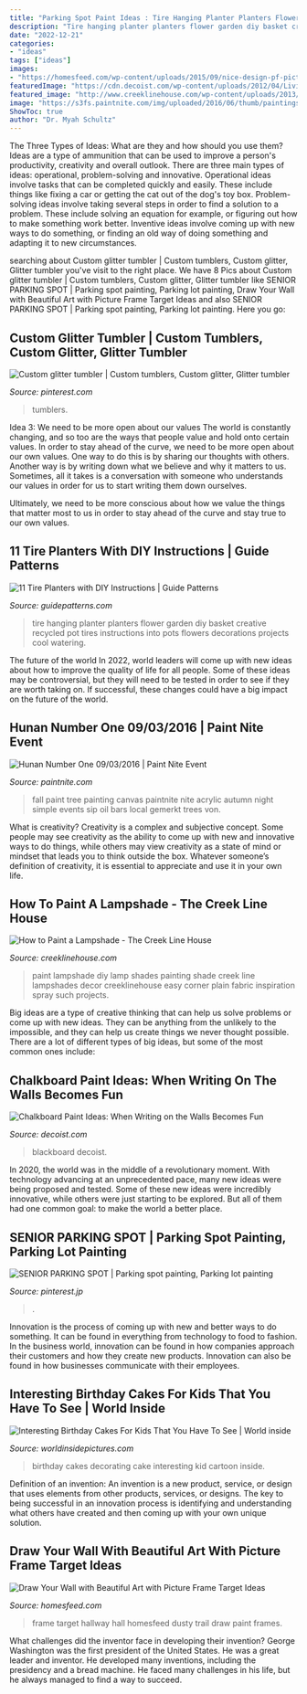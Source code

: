 ```yaml
---
title: "Parking Spot Paint Ideas : Tire Hanging Planter Planters Flower Garden Diy Basket Creative Recycled Pot Tires Instructions Into Pots Flowers Decorations Projects Cool Watering"
description: "Tire hanging planter planters flower garden diy basket creative recycled pot tires instructions into pots flowers decorations projects cool watering"
date: "2022-12-21"
categories:
- "ideas"
tags: ["ideas"]
images:
- "https://homesfeed.com/wp-content/uploads/2015/09/nice-design-pf-picture-frame-target-in-kitchen-hallway-with-black-frame-stacked-on-white-wall-facing-kitchen-set.jpg"
featuredImage: "https://cdn.decoist.com/wp-content/uploads/2012/04/Living-Room-Chalkboard.png.jpg"
featured_image: "http://www.creeklinehouse.com/wp-content/uploads/2013/02/19shade51.jpg"
image: "https://s3fs.paintnite.com/img/uploaded/2016/06/thumb/paintings57758fedec4f4.jpeg"
ShowToc: true
author: "Dr. Myah Schultz"
---
```



The Three Types of Ideas: What are they and how should you use them?
Ideas are a type of ammunition that can be used to improve a person's productivity, creativity and overall outlook. There are three main types of ideas: operational, problem-solving and innovative.
Operational ideas involve tasks that can be completed quickly and easily. These include things like fixing a car or getting the cat out of the dog's toy box. Problem-solving ideas involve taking several steps in order to find a solution to a problem. These include solving an equation for example, or figuring out how to make something work better. Inventive ideas involve coming up with new ways to do something, or finding an old way of doing something and adapting it to new circumstances.

	

		
searching about Custom glitter tumbler | Custom tumblers, Custom glitter, Glitter tumbler you've visit to the right place. We have 8 Pics about Custom glitter tumbler | Custom tumblers, Custom glitter, Glitter tumbler like SENIOR PARKING SPOT | Parking spot painting, Parking lot painting, Draw Your Wall with Beautiful Art with Picture Frame Target Ideas and also SENIOR PARKING SPOT | Parking spot painting, Parking lot painting. Here you go:
		
    
## Custom Glitter Tumbler | Custom Tumblers, Custom Glitter, Glitter Tumbler

<img loading=lazy src="https://i.pinimg.com/736x/0d/c2/54/0dc2540767c05849c3707ca57967406e.jpg" onerror="this.onerror=null;this.src='https://tse1.mm.bing.net/th?id=OIP.igBVL-uSQNXgJTwwMv4IAgHaJ3&amp;pid=15.1';" alt="Custom glitter tumbler | Custom tumblers, Custom glitter, Glitter tumbler">

_Source: pinterest.com_

>tumblers. 

	

Idea 3: We need to be more open about our values
The world is constantly changing, and so too are the ways that people value and hold onto certain values. In order to stay ahead of the curve, we need to be more open about our own values.
One way to do this is by sharing our thoughts with others. Another way is by writing down what we believe and why it matters to us. Sometimes, all it takes is a conversation with someone who understands our values in order for us to start writing them down ourselves.

Ultimately, we need to be more conscious about how we value the things that matter most to us in order to stay ahead of the curve and stay true to our own values.

    
## 11 Tire Planters With DIY Instructions | Guide Patterns

<img loading=lazy src="https://www.guidepatterns.com/wp-content/uploads/2016/01/Hanging-Tire-Planters.jpg" onerror="this.onerror=null;this.src='https://tse4.mm.bing.net/th?id=OIP._PG3Yw0Zw9O1QyzcsNSFPwHaLH&amp;pid=15.1';" alt="11 Tire Planters with DIY Instructions | Guide Patterns">

_Source: guidepatterns.com_

>tire hanging planter planters flower garden diy basket creative recycled pot tires instructions into pots flowers decorations projects cool watering. 

	

The future of the world
In 2022, world leaders will come up with new ideas about how to improve the quality of life for all people. Some of these ideas may be controversial, but they will need to be tested in order to see if they are worth taking on. If successful, these changes could have a big impact on the future of the world.

    
## Hunan Number One 09/03/2016 | Paint Nite Event

<img loading=lazy src="https://s3fs.paintnite.com/img/uploaded/2016/06/thumb/paintings57758fedec4f4.jpeg" onerror="this.onerror=null;this.src='https://tse3.mm.bing.net/th?id=OIP.lFasYX5P7c98GNWwI0uZcQHaKf&amp;pid=15.1';" alt="Hunan Number One 09/03/2016 | Paint Nite Event">

_Source: paintnite.com_

>fall paint tree painting canvas paintnite nite acrylic autumn night simple events sip oil bars local gemerkt trees von. 

	

What is creativity?
Creativity is a complex and subjective concept. Some people may see creativity as the ability to come up with new and innovative ways to do things, while others may view creativity as a state of mind or mindset that leads you to think outside the box. Whatever someone’s definition of creativity, it is essential to appreciate and use it in your own life.

    
## How To Paint A Lampshade - The Creek Line House

<img loading=lazy src="http://www.creeklinehouse.com/wp-content/uploads/2013/02/19shade51.jpg" onerror="this.onerror=null;this.src='https://tse4.mm.bing.net/th?id=OIP.v4KhG_R_YR5tmRVlI6KYdQHaLH&amp;pid=15.1';" alt="How to Paint a Lampshade - The Creek Line House">

_Source: creeklinehouse.com_

>paint lampshade diy lamp shades painting shade creek line lampshades decor creeklinehouse easy corner plain fabric inspiration spray such projects. 

	

Big ideas are a type of creative thinking that can help us solve problems or come up with new ideas. They can be anything from the unlikely to the impossible, and they can help us create things we never thought possible. There are a lot of different types of big ideas, but some of the most common ones include: 

    
## Chalkboard Paint Ideas: When Writing On The Walls Becomes Fun

<img loading=lazy src="https://cdn.decoist.com/wp-content/uploads/2012/04/Living-Room-Chalkboard.png.jpg" onerror="this.onerror=null;this.src='https://tse1.mm.bing.net/th?id=OIP.kGG8SHYuB5ji67o5VkE5yAHaLH&amp;pid=15.1';" alt="Chalkboard Paint Ideas: When Writing on the Walls Becomes Fun">

_Source: decoist.com_

>blackboard decoist. 

	

In 2020, the world was in the middle of a revolutionary moment. With technology advancing at an unprecedented pace, many new ideas were being proposed and tested. Some of these new ideas were incredibly innovative, while others were just starting to be explored. But all of them had one common goal: to make the world a better place.

    
## SENIOR PARKING SPOT | Parking Spot Painting, Parking Lot Painting

<img loading=lazy src="https://i.pinimg.com/736x/1b/d8/f7/1bd8f760c76178f8ba6331c98e9acf4f.jpg" onerror="this.onerror=null;this.src='https://tse2.mm.bing.net/th?id=OIP.b2JzLjYSLAA_Ml8sxrRCuQHaH6&amp;pid=15.1';" alt="SENIOR PARKING SPOT | Parking spot painting, Parking lot painting">

_Source: pinterest.jp_

>. 

	

Innovation is the process of coming up with new and better ways to do something. It can be found in everything from technology to food to fashion. In the business world, innovation can be found in how companies approach their customers and how they create new products. Innovation can also be found in how businesses communicate with their employees.

    
## Interesting Birthday Cakes For Kids That You Have To See | World Inside

<img loading=lazy src="https://worldinsidepictures.com/wp-content/uploads/2018/10/cake-decorating-ideas-for-kids-beautiful-crayon-cake-and-other-great-cake-ideas-of-cake-decorating-ideas-for-kids.jpg" onerror="this.onerror=null;this.src='https://tse2.mm.bing.net/th?id=OIP.b7p-xw5arwf8lw2K6x2MFQHaJ5&amp;pid=15.1';" alt="Interesting Birthday Cakes For Kids That You Have To See | World inside">

_Source: worldinsidepictures.com_

>birthday cakes decorating cake interesting kid cartoon inside. 

	

Definition of an invention:
An invention is a new product, service, or design that uses elements from other products, services, or designs. The key to being successful in an innovation process is identifying and understanding what others have created and then coming up with your own unique solution.

    
## Draw Your Wall With Beautiful Art With Picture Frame Target Ideas

<img loading=lazy src="https://homesfeed.com/wp-content/uploads/2015/09/nice-design-pf-picture-frame-target-in-kitchen-hallway-with-black-frame-stacked-on-white-wall-facing-kitchen-set.jpg" onerror="this.onerror=null;this.src='https://tse2.mm.bing.net/th?id=OIP.43w6vA17FREqks6gc_TOAQHaHa&amp;pid=15.1';" alt="Draw Your Wall with Beautiful Art with Picture Frame Target Ideas">

_Source: homesfeed.com_

>frame target hallway hall homesfeed dusty trail draw paint frames. 

	

What challenges did the inventor face in developing their invention?
George Washington was the first president of the United States. He was a great leader and inventor. He developed many inventions, including the presidency and a bread machine. He faced many challenges in his life, but he always managed to find a way to succeed.


